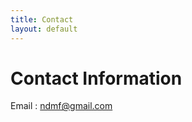 ```yaml
---
title: Contact
layout: default
---
```


Contact Information
===================

Email : ndmf@gmail.com
